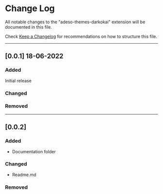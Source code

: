 # Change Log

All notable changes to the "adeso-themes-darkokai" extension will be documented in this file.

Check [Keep a Changelog](http://keepachangelog.com/) for recommendations on how to structure this file.

---
## [0.0.1] 18-06-2022


### Added
Initial release
### Changed
### Removed

--- 
## [0.0.2]

### Added
- Documentation folder
### Changed
- Readme.md
### Removed
